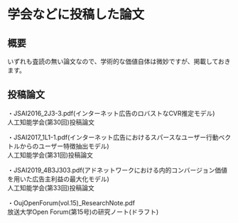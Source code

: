 # 学会などに投稿した論文
## 概要
いずれも査読の無い論文なので、学術的な価値自体は微妙ですが、掲載しておきます。

## 投稿論文
・JSAI2016_2J3-3.pdf(インターネット広告のロバストなCVR推定モデル)  
人工知能学会(第30回)投稿論文

・JSAI2017_1L1-1.pdf(インターネット広告におけるスパースなユーザー行動ベクトルからのユーザー特徴抽出モデル)  
人工知能学会(第31回)投稿論文

・JSAI2019_4B3J303.pdf(アドネットワークにおける内的コンバージョン価値を用いた広告主利益の最大化モデル)  
人工知能学会(第33回)投稿論文

・OujOpenForum(vol.15)_ResearchNote.pdf  
放送大学Open Forum(第15号)の研究ノート(ドラフト)
